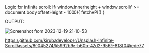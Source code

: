 Logic for infinite scroll:
If( window.innerheight + window.scrollY  >=  document.body.offsetHeight - 1000){
fetchAPI()
}

OUTPUT:

![Screenshot from 2023-12-19 21-10-53](https://github.com/kirubadeveloper/Unsplash-Infinite-Scroll/assets/80045274/54418e79-bb82-466e-988b-cf05d8a0a444)




https://github.com/kirubadeveloper/Unsplash-Infinite-Scroll/assets/80045274/55992b9e-b60b-42d2-9569-818f045ede77

